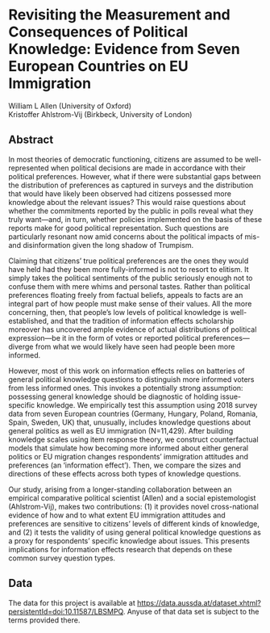 # Revisiting the Measurement and Consequences of Political Knowledge: Evidence from Seven European Countries on EU Immigration

William L Allen (University of Oxford)  
Kristoffer Ahlstrom-Vij (Birkbeck, University of London)

## Abstract

In most theories of democratic functioning, citizens are assumed to be well-represented when political decisions are made in accordance with their political preferences. However, what if there were substantial gaps between the distribution of preferences as captured in surveys and the distribution that would have likely been observed had citizens possessed more knowledge about the relevant issues? This would raise questions about whether the commitments reported by the public in polls reveal what they truly want—and, in turn, whether policies implemented on the basis of these reports make for good political representation. Such questions are particularly resonant now amid concerns about the political impacts of mis- and disinformation given the long shadow of Trumpism.  

Claiming that citizens’ true political preferences are the ones they would have held had they been more fully-informed is not to resort to elitism. It simply takes the political sentiments of the public seriously enough not to confuse them with mere whims and personal tastes. Rather than political preferences floating freely from factual beliefs, appeals to facts are an integral part of how people must make sense of their values. All the more concerning, then, that people’s low levels of political knowledge is well-established, and that the tradition of information effects scholarship moreover has uncovered ample evidence of actual distributions of political expression—be it in the form of votes or reported political preferences—diverge from what we would likely have seen had people been more informed. 

However, most of this work on information effects relies on batteries of general political knowledge questions to distinguish more informed voters from less informed ones. This invokes a potentially strong assumption: possessing general knowledge should be diagnostic of holding issue-specific knowledge. We empirically test this assumption using 2018 survey data from seven European countries (Germany, Hungary, Poland, Romania, Spain, Sweden, UK) that, unusually, includes knowledge questions about general politics as well as EU immigration (N=11,429). After building knowledge scales using item response theory, we construct counterfactual models that simulate how becoming more informed about either general politics or EU migration changes respondents’ immigration attitudes and preferences (an ‘information effect’). Then, we compare the sizes and directions of these effects across both types of knowledge questions. 

Our study, arising from a longer-standing collaboration between an empirical comparative political scientist (Allen) and a social epistemologist (Ahlstrom-Vij), makes two contributions: (1) it provides novel cross-national evidence of how and to what extent EU immigration attitudes and preferences are sensitive to citizens’ levels of different kinds of knowledge, and (2) it tests the validity of using general political knowledge questions as a proxy for respondents’ specific knowledge about issues. This presents implications for information effects research that depends on these common survey question types.

## Data

The data for this project is available at https://data.aussda.at/dataset.xhtml?persistentId=doi:10.11587/LBSMPQ. Anyuse of that data set is subject to the terms provided there.
